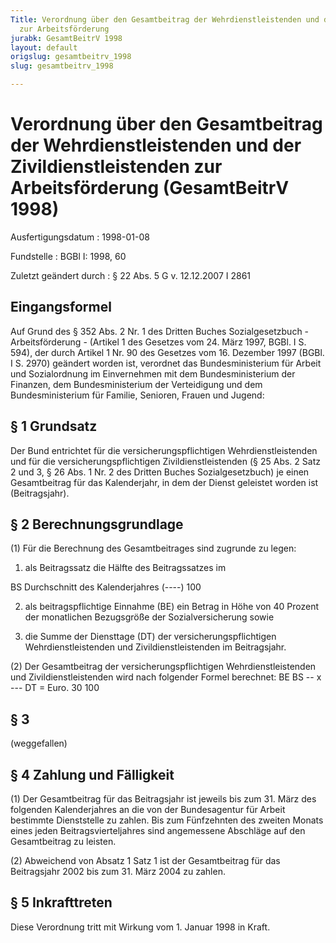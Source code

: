 ```yaml
---
Title: Verordnung über den Gesamtbeitrag der Wehrdienstleistenden und der Zivildienstleistenden
  zur Arbeitsförderung
jurabk: GesamtBeitrV 1998
layout: default
origslug: gesamtbeitrv_1998
slug: gesamtbeitrv_1998

---
```


# Verordnung über den Gesamtbeitrag der Wehrdienstleistenden und der Zivildienstleistenden zur Arbeitsförderung (GesamtBeitrV 1998)

Ausfertigungsdatum
:   1998-01-08

Fundstelle
:   BGBl I: 1998, 60

Zuletzt geändert durch
:   § 22 Abs. 5 G v. 12.12.2007 I 2861


## Eingangsformel

Auf Grund des § 352 Abs. 2 Nr. 1 des Dritten Buches Sozialgesetzbuch -
Arbeitsförderung - (Artikel 1 des Gesetzes vom 24. März 1997, BGBl. I
S. 594), der durch Artikel 1 Nr. 90 des Gesetzes vom 16. Dezember 1997
(BGBl. I S. 2970) geändert worden ist, verordnet das Bundesministerium
für Arbeit und Sozialordnung im Einvernehmen mit dem Bundesministerium
der Finanzen, dem Bundesministerium der Verteidigung und dem
Bundesministerium für Familie, Senioren, Frauen und Jugend:


## § 1 Grundsatz

Der Bund entrichtet für die versicherungspflichtigen
Wehrdienstleistenden und für die versicherungspflichtigen
Zivildienstleistenden (§ 25 Abs. 2 Satz 2 und 3, § 26 Abs. 1 Nr. 2 des
Dritten Buches Sozialgesetzbuch) je einen Gesamtbeitrag für das
Kalenderjahr, in dem der Dienst geleistet worden ist (Beitragsjahr).


## § 2 Berechnungsgrundlage

(1) Für die Berechnung des Gesamtbeitrages sind zugrunde zu legen:

1.  als Beitragssatz die Hälfte des Beitragssatzes im



BS
Durchschnitt des Kalenderjahres (----)
100

2.  als beitragspflichtige Einnahme (BE) ein Betrag in Höhe von 40 Prozent
    der monatlichen Bezugsgröße der Sozialversicherung sowie


3.  die Summe der Diensttage (DT) der versicherungspflichtigen
    Wehrdienstleistenden und Zivildienstleistenden im Beitragsjahr.




(2) Der Gesamtbeitrag der versicherungspflichtigen
Wehrdienstleistenden und Zivildienstleistenden wird nach folgender
Formel berechnet:
BE    BS
-- x --- DT = Euro.
30   100


## § 3

(weggefallen)


## § 4 Zahlung und Fälligkeit

(1) Der Gesamtbeitrag für das Beitragsjahr ist jeweils bis zum 31.
März des folgenden Kalenderjahres an die von der Bundesagentur für
Arbeit bestimmte Dienststelle zu zahlen. Bis zum Fünfzehnten des
zweiten Monats eines jeden Beitragsvierteljahres sind angemessene
Abschläge auf den Gesamtbeitrag zu leisten.

(2) Abweichend von Absatz 1 Satz 1 ist der Gesamtbeitrag für das
Beitragsjahr 2002 bis zum 31. März 2004 zu zahlen.


## § 5 Inkrafttreten

Diese Verordnung tritt mit Wirkung vom 1. Januar 1998 in Kraft.

